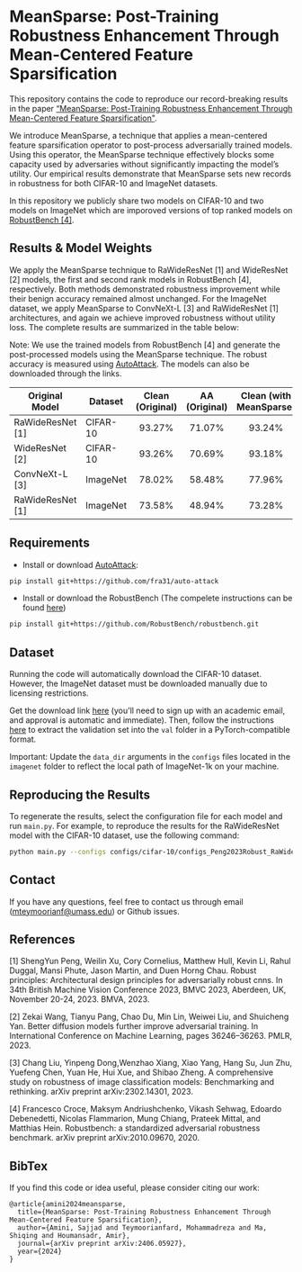 # MeanSparse: Post-Training Robustness Enhancement Through Mean-Centered Feature Sparsification

This repository contains the code to reproduce our record-breaking results in the paper [“MeanSparse: Post-Training Robustness Enhancement Through Mean-Centered Feature Sparsification"](https://arxiv.org/pdf/2406.05927).

We introduce MeanSparse, a technique that applies a mean-centered feature sparsification operator to post-process adversarially trained models. Using this operator, the MeanSparse technique effectively blocks some capacity used by adversaries without significantly impacting the model’s utility. Our empirical results demonstrate that MeanSparse sets new records in robustness for both CIFAR-10 and ImageNet datasets.

In this repository we publicly share two models on CIFAR-10 and two models on ImageNet which are imporoved versions of top ranked models on [RobustBench [4]](https://robustbench.github.io/).

## Results & Model Weights
We apply the MeanSparse technique to RaWideResNet [1] and WideResNet [2] models, the first and second rank models in RobustBench [4], respectively. Both methods demonstrated robustness improvement while their benign accuracy remained almost unchanged. For the ImageNet dataset, we apply MeanSparse to ConvNeXt-L [3] and RaWideResNet [1] architectures, and again we achieve improved robustness without utility loss. The complete results are summarized in the table below:

Note: We use the trained models from RobustBench [4] and generate the post-processed models using the MeanSparse technique. The robust accuracy is measured using
[AutoAttack](https://github.com/fra31/auto-attack). The models can also be downloaded through the links.

| Original Model  | Dataset| Clean (Original) | AA (Original) | Clean (with MeanSparse) | AA (with MeanSparse) |  MeanSparse integrated Model Weights |
|-----------------|--------|:----------------:|:-------------:|:------------------:|:---------------:|:------------------------------:|
| RaWideResNet [1]|CIFAR-10|      93.27%      |    71.07%     |      93.24%        |     72.08%      | [Sparsified_RaWideResNet_CIFAR](https://huggingface.co/MeanSparse/MeanSparse/blob/main/cifar10/Peng2023Robust_WS.pt) |
| WideResNet [2]  |CIFAR-10|      93.26%      |    70.69%     |      93.18%        |     71.41%      | [Sparsified_WideResNet_CIFAR](https://huggingface.co/MeanSparse/MeanSparse/blob/main/cifar10/Wang2023Better_WRN-70-16_WS.pt)  |
| ConvNeXt-L [3]  |ImageNet|      78.02%      |    58.48%     |      77.96%        |     59.64%      | [Sparsified_ConvNeXt-L_ImageNet](https://huggingface.co/MeanSparse/MeanSparse/blob/main/imagenet/Liu2023Comprehensive_ConvNeXt-L_WS.pt) |
| RaWideResNet [1]|ImageNet|      73.58%      |    48.94%     |      73.28%        |     52.98%      | [Sparsified_RaWideResNet_ImageNet](https://huggingface.co/MeanSparse/MeanSparse/blob/main/imagenet/Peng2023Robust_WS.pt) |

## Requirements
- Install or download [AutoAttack](https://github.com/fra31/auto-attack):
```.bash
pip install git+https://github.com/fra31/auto-attack
```
- Install or download the RobustBench (The compelete instructions can be found [here](https://github.com/RobustBench/robustbench?tab=readme-ov-file#model-zoo-quick-tour))
```.bash
pip install git+https://github.com/RobustBench/robustbench.git
```

## Dataset
Running the code will automatically download the CIFAR-10 dataset. However, the ImageNet dataset must be downloaded manually due to licensing restrictions.

Get the download link [here](https://image-net.org/download.php) (you'll need to sign up with an academic email, and approval is automatic and immediate). Then, follow the instructions [here](https://github.com/soumith/imagenet-multiGPU.torch#data-processing) to extract the validation set into the `val` folder in a PyTorch-compatible format.

Important: Update the `data_dir` arguments in the `configs` files located in the `imagenet` folder to reflect the local path of ImageNet-1k on your machine.

## Reproducing the Results
To regenerate the results, select the configuration file for each model and run `main.py`. For example, to reproduce the results for the RaWideResNet model with the CIFAR-10 dataset, use the following command:
```.bash
python main.py --configs configs/cifar-10/configs_Peng2023Robust_RaWideResNet-70-16.yml
```

## Contact
If you have any questions, feel free to contact us through email (mteymoorianf@umass.edu) or Github issues.

## References

[1] ShengYun Peng, Weilin Xu, Cory Cornelius, Matthew Hull, Kevin Li, Rahul Duggal, Mansi Phute, Jason Martin, and Duen Horng Chau. Robust principles: Architectural design principles for adversarially robust cnns. In 34th British Machine Vision Conference 2023, BMVC 2023, Aberdeen, UK, November 20-24, 2023. BMVA, 2023.

[2] Zekai Wang, Tianyu Pang, Chao Du, Min Lin, Weiwei Liu, and Shuicheng Yan. Better diffusion models further improve adversarial training. In International Conference on Machine Learning, pages 36246–36263. PMLR, 2023.

[3] Chang Liu, Yinpeng Dong,Wenzhao Xiang, Xiao Yang, Hang Su, Jun Zhu, Yuefeng Chen, Yuan He, Hui Xue, and Shibao Zheng. A comprehensive study on robustness of image classification models: Benchmarking and rethinking. arXiv preprint arXiv:2302.14301, 2023.

[4] Francesco Croce, Maksym Andriushchenko, Vikash Sehwag, Edoardo Debenedetti, Nicolas Flammarion, Mung Chiang, Prateek Mittal, and Matthias Hein. Robustbench: a standardized adversarial robustness benchmark. arXiv preprint arXiv:2010.09670, 2020.

## BibTex

If you find this code or idea useful, please consider citing our work:
```
@article{amini2024meansparse,
  title={MeanSparse: Post-Training Robustness Enhancement Through Mean-Centered Feature Sparsification},
  author={Amini, Sajjad and Teymoorianfard, Mohammadreza and Ma, Shiqing and Houmansadr, Amir},
  journal={arXiv preprint arXiv:2406.05927},
  year={2024}
}
```
